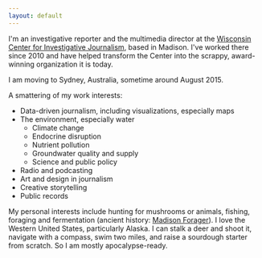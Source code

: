 ```yaml
---
layout: default
---
```


I'm an investigative reporter and the multimedia director at the [Wisconsin Center for Investigative Journalism](http://wisconsinwatch.org), based in Madison. I've worked there since 2010 and have helped transform the Center into the scrappy, award-winning organization it is today.

I am moving to Sydney, Australia, sometime around August 2015.

A smattering of my work interests:

* Data-driven journalism, including visualizations, especially maps
* The environment, especially water
  - Climate change
  - Endocrine disruption
  - Nutrient pollution
  - Groundwater quality and supply
  - Science and public policy
* Radio and podcasting
* Art and design in journalism
* Creative storytelling
* Public records

My personal interests include hunting for mushrooms or animals, fishing, foraging and fermentation (ancient history: <a href="http://madisonforager.wordpress.com">Madison Forager</a>). I love the Western United States, particularly Alaska. I can stalk a deer and shoot it, navigate with a compass, swim two miles, and raise a sourdough starter from scratch. So I am mostly apocalypse-ready.
